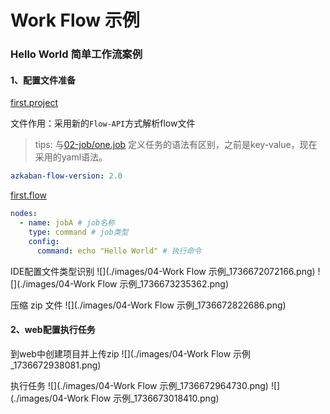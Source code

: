 # Work Flow 示例

### Hello World 简单工作流案例

#### 1、配置文件准备

[first.project](04-job/first.project)

文件作用：采用新的`Flow-API`方式解析flow文件

> tips: 与[02-job/one.job](02-job/one.job) 定义任务的语法有区别，之前是key-value，现在采用的yaml语法。

```yaml
azkaban-flow-version: 2.0
```

[first.flow](04-job/first.flow)

```yaml
nodes:
  - name: jobA # job名称
    type: command # job类型
    config:
      command: echo "Hello World" # 执行命令
```

IDE配置文件类型识别
![](./images/04-Work Flow 示例_1736672072166.png)
![](./images/04-Work Flow 示例_1736673235362.png)

压缩 zip 文件
![](./images/04-Work Flow 示例_1736672822686.png)

#### 2、web配置执行任务

到web中创建项目并上传zip
![](./images/04-Work Flow 示例_1736672938081.png)

执行任务
![](./images/04-Work Flow 示例_1736672964730.png)
![](./images/04-Work Flow 示例_1736673018410.png)
